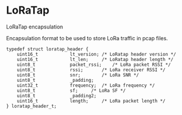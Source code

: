 # LoRaTap
LoRaTap encapsulation

Encapsulation format to be used to store LoRa traffic in pcap files.

```
typedef struct loratap_header {
	uint16_t			lt_version;	/* LoRatap header version */
	uint16_t			lt_len;		/* LoRatap header length */
	uint8_t				packet_rssi;	/* LoRa packet RSSI */
	uint8_t				rssi;		/* LoRa receiver RSSI */
	uint8_t				snr;		/* LoRa SNR */
	uint8_t				_padding;
	uint32_t			frequency;	/* LoRa frequency */
	uint8_t				sf;		/* LoRa SF */
	uint8_t				_padding2;
	uint16_t			length;		/* LoRa packet length */
} loratap_header_t;
```
